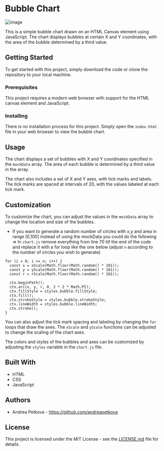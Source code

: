 # Bubble Chart

![image](https://user-images.githubusercontent.com/82291897/232204020-30b6e6c3-5a7d-4b7a-a858-41241b8308e9.png)

This is a simple bubble chart drawn on an HTML Canvas element using JavaScript. The chart displays bubbles at certain X and Y coordinates, with the area of the bubble determined by a third value.

## Getting Started

To get started with this project, simply download the code or clone the repository to your local machine.

### Prerequisites

This project requires a modern web browser with support for the HTML canvas element and JavaScript.

### Installing

There is no installation process for this project. Simply open the `index.html` file in your web browser to view the bubble chart.

## Usage

The chart displays a set of bubbles with X and Y coordinates specified in the `mockData` array. The area of each bubble is determined by a third value in the array.

The chart also includes a set of X and Y axes, with tick marks and labels. The tick marks are spaced at intervals of 20, with the values labeled at each tick mark.

## Customization

To customize the chart, you can adjust the values in the `mockData` array to change the location and size of the bubbles.

- If you want to generate a random number of circles with x,y and area in range [0,100] instead of using the mockData you could do the following => In `chart.js` remove everything from line 70 till the end of the code and replace it with a for loop like the one below (adjust `n` according to the number of circles you wish to generate)

```
for (i = 0; i <= n; i++) {
  const x = xScale(Math.floor(Math.random() * 101));
  const y = yScale(Math.floor(Math.random() * 101));
  const r = rScale(Math.floor(Math.random() * 101));

  ctx.beginPath();
  ctx.arc(x, y, r, 0, 2 * 2 * Math.PI);
  ctx.fillStyle = styles.bubble.fillStyle;
  ctx.fill();
  ctx.strokeStyle = styles.bubble.strokeStyle;
  ctx.lineWidth = styles.bubble.lineWidth;
  ctx.stroke();
}
```

You can also adjust the tick mark spacing and labeling by changing the `for` loops that draw the axes.
The `xScale` and `yScale` functions can be adjusted to change the scaling of the chart axes.

The colors and styles of the bubbles and axes can be customized by adjusting the `styles` variable in the `chart.js` file.

## Built With

- HTML
- CSS
- JavaScript

## Authors

- Andrea Petkova - https://github.com/andreapetkova

## License

This project is licensed under the MIT License - see the [LICENSE.md](LICENSE.md) file for details.
